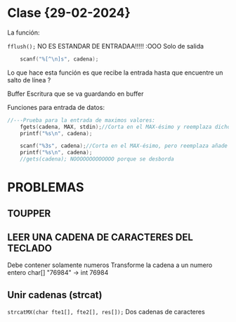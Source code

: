 # Clase {29-02-2024}
La función:

`fflush();`
NO ES ESTANDAR DE ENTRADAA!!!!! :OOO
Solo de salida


``` C
    scanf("%[^\n]s", cadena); 
```
Lo que hace esta función es que recibe la entrada hasta que encuentre un salto de línea ?


Buffer 
Escritura que se va guardando en buffer


Funciones para entrada de datos:
```C
//---Prueba para la entrada de maximos valores:
    fgets(cadena, MAX, stdin);//Corta en el MAX-ésimo y reemplaza dicho caracter por \0 si es que la cadena es mas grande
    printf("%s\n", cadena);

    scanf("%3s", cadena);//Corta en el MAX-ésimo, pero reemplaza añade el \0 uno después, por ende se estaría desbordando
    printf("%s\n", cadena);
    //gets(cadena); NOOOOOOOOOOOOO porque se desborda
```



# PROBLEMAS

## TOUPPER

## LEER UNA CADENA DE CARACTERES DEL TECLADO
Debe contener solamente numeros
Transforme la cadena a un numero entero
char[] "76984" -> int 76984

## Unir cadenas (strcat)
`strcatMX(char fte1[], fte2[], res[]);`
Dos cadenas de caracteres


